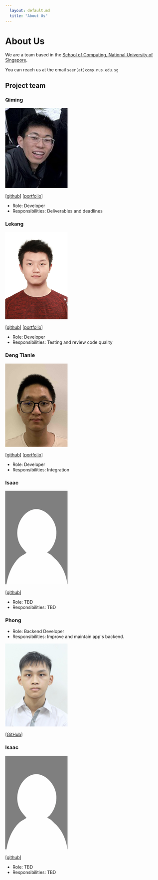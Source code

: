 ```yaml
---
  layout: default.md
  title: "About Us"
---
```


# About Us

We are a team based in the [School of Computing, National University of Singapore](http://www.comp.nus.edu.sg).

You can reach us at the email `seer[at]comp.nus.edu.sg`

## Project team

### Qiming

<img src="images/ceilingfan456.png" width="200px">

[[github](https://github.com/ceilingfan456)]
[[portfolio](team/qiming.md)]

* Role: Developer
* Responsibilities: Deliverables and deadlines

### Lekang

<img src="images/taoseeker.png" width="200px">

[[github](https://github.com/Taoseeker)]
[[portfolio](team/lekang.md)]

* Role: Developer
* Responsibilities: Testing and review code quality


### Deng Tianle
<img src="images/dengtianle.png" width="200px">

[[github](https://github.com/DengTianle)]
[[portfolio](team/tianle.md)]

* Role: Developer
* Responsibilities: Integration

### Isaac

<img src="images/leeisateam.png" width="200px">

[[github](https://github.com/Leeisateam)]
* Role: TBD
* Responsibilities: TBD


###  Phong

- Role: Backend Developer 
- Responsibilities: Improve and maintain app's backend.

<img src="images/nhocmt227.png" width="200px"> 

[[GitHub](https://github.com/nhocmt227)]

### Isaac

<img src="images/leeisateam.png" width="200px">

[[github](https://github.com/Leeisateam)]
* Role: TBD
* Responsibilities: TBD
